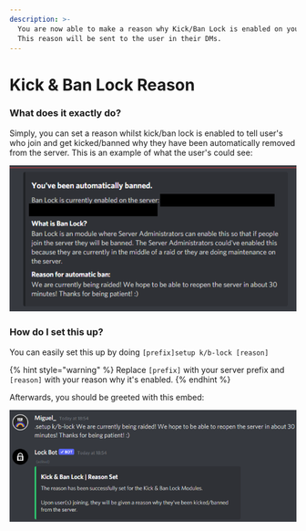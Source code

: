 ```yaml
---
description: >-
  You are now able to make a reason why Kick/Ban Lock is enabled on your server.
  This reason will be sent to the user in their DMs.
---
```


# Kick & Ban Lock Reason

### What does it exactly do?

Simply, you can set a reason whilst kick/ban lock is enabled to tell user's who join and get kicked/banned why they have been automatically removed from the server. This is an example of what the user's could see: 

![](../.gitbook/assets/untitled.png)

### How do I set this up?

You can easily set this up by doing `[prefix]setup k/b-lock [reason]`

{% hint style="warning" %}
Replace `[prefix]` with your server prefix and `[reason]` with your reason why it's enabled.
{% endhint %}

Afterwards, you should be greeted with this embed:

![](../.gitbook/assets/screenshot_1.png)

